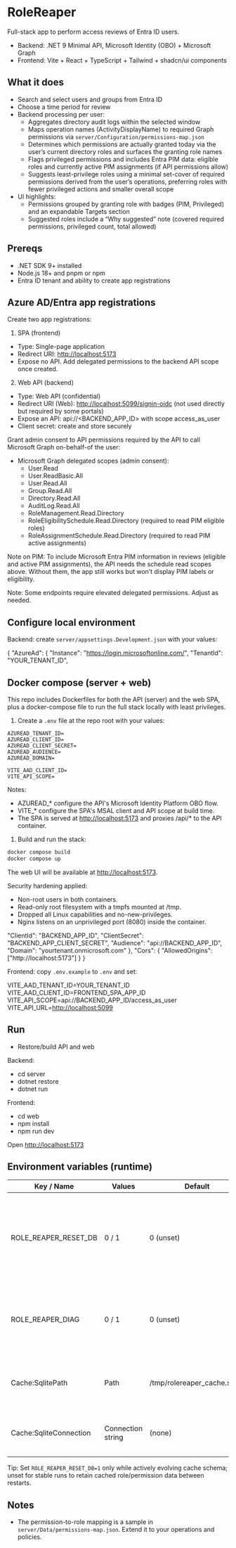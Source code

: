 # RoleReaper

Full-stack app to perform access reviews of Entra ID users.

- Backend: .NET 9 Minimal API, Microsoft Identity (OBO) + Microsoft Graph
- Frontend: Vite + React + TypeScript + Tailwind + shadcn/ui components

## What it does

- Search and select users and groups from Entra ID
- Choose a time period for review
- Backend processing per user:
  - Aggregates directory audit logs within the selected window
  - Maps operation names (ActivityDisplayName) to required Graph permissions via `server/Configuration/permissions-map.json`
  - Determines which permissions are actually granted today via the user’s current directory roles and surfaces the granting role names
  - Flags privileged permissions and includes Entra PIM data: eligible roles and currently active PIM assignments (if API permissions allow)
  - Suggests least-privilege roles using a minimal set-cover of required permissions derived from the user’s operations, preferring roles with fewer privileged actions and smaller overall scope
- UI highlights:
  - Permissions grouped by granting role with badges (PIM, Privileged) and an expandable Targets section
  - Suggested roles include a “Why suggested” note (covered required permissions, privileged count, total allowed)

## Prereqs

- .NET SDK 9+ installed
- Node.js 18+ and pnpm or npm
- Entra ID tenant and ability to create app registrations

## Azure AD/Entra app registrations

Create two app registrations:

1. SPA (frontend)

- Type: Single-page application
- Redirect URI: <http://localhost:5173>
- Expose no API. Add delegated permissions to the backend API scope once created.

2. Web API (backend)

- Type: Web API (confidential)
- Redirect URI (Web): <http://localhost:5099/signin-oidc> (not used directly but required by some portals)
- Expose an API: api://<BACKEND_APP_ID> with scope access_as_user
- Client secret: create and store securely

Grant admin consent to API permissions required by the API to call Microsoft Graph on-behalf-of the user:

- Microsoft Graph delegated scopes (admin consent):
  - User.Read
  - User.ReadBasic.All
  - User.Read.All
  - Group.Read.All
  - Directory.Read.All
  - AuditLog.Read.All
  - RoleManagement.Read.Directory
  - RoleEligibilitySchedule.Read.Directory (required to read PIM eligible roles)
  - RoleAssignmentSchedule.Read.Directory (required to read PIM active assignments)

Note on PIM: To include Microsoft Entra PIM information in reviews (eligible and active PIM assignments), the API needs the schedule read scopes above. Without them, the app still works but won’t display PIM labels or eligibility.

Note: Some endpoints require elevated delegated permissions. Adjust as needed.

## Configure local environment

Backend: create `server/appsettings.Development.json` with your values:

{
"AzureAd": {
"Instance": "<https://login.microsoftonline.com/>",
"TenantId": "YOUR_TENANT_ID",

## Docker compose (server + web)

This repo includes Dockerfiles for both the API (server) and the web SPA, plus a docker-compose file to run the full stack locally with least privileges.

1. Create a `.env` file at the repo root with your values:

```dotenv
AZUREAD_TENANT_ID=
AZUREAD_CLIENT_ID=
AZUREAD_CLIENT_SECRET=
AZUREAD_AUDIENCE=
AZUREAD_DOMAIN=

VITE_AAD_CLIENT_ID=
VITE_API_SCOPE=
```

Notes:

- AZUREAD\_\* configure the API's Microsoft Identity Platform OBO flow.
- VITE\_\* configure the SPA's MSAL client and API scope at build time.
- The SPA is served at <http://localhost:5173> and proxies /api/\* to the API container.

1. Build and run the stack:

```bash
docker compose build
docker compose up
```

The web UI will be available at <http://localhost:5173>.

Security hardening applied:

- Non-root users in both containers.
- Read-only root filesystem with a tmpfs mounted at /tmp.
- Dropped all Linux capabilities and no-new-privileges.
- Nginx listens on an unprivileged port (8080) inside the container.

"ClientId": "BACKEND_APP_ID",
"ClientSecret": "BACKEND_APP_CLIENT_SECRET",
"Audience": "api://BACKEND_APP_ID",
"Domain": "yourtenant.onmicrosoft.com"
},
"Cors": {
"AllowedOrigins": ["http://localhost:5173"]
}
}

Frontend: copy `.env.example` to `.env` and set:

VITE_AAD_TENANT_ID=YOUR_TENANT_ID
VITE_AAD_CLIENT_ID=FRONTEND_SPA_APP_ID
VITE_API_SCOPE=api://BACKEND_APP_ID/access_as_user
VITE_API_URL=<http://localhost:5099>

## Run

- Restore/build API and web

Backend:

- cd server
- dotnet restore
- dotnet run

Frontend:

- cd web
- npm install
- npm run dev

Open <http://localhost:5173>

## Environment variables (runtime)

| Key / Name | Values | Default | Purpose |
|------------|--------|---------|---------|
| ROLE_REAPER_RESET_DB | 0 / 1 | 0 (unset) | When 1, drop & recreate the SQLite cache DB on startup and re-seed the operation map. When 0/unset, preserve existing DB (seed only if empty). Useful for schema/cache iteration in dev. |
| ROLE_REAPER_DIAG | 0 / 1 | 0 (unset) | Enables diagnostic mode: EF Core sensitive data logging, detailed errors, and global exception logging. Avoid in production (may log sensitive values). |
| Cache:SqlitePath | Path | /tmp/rolereaper_cache.sqlite | (Configuration key or env var) File path for SQLite cache; used when `Cache:SqliteConnection` not supplied. |
| Cache:SqliteConnection | Connection string | (none) | Full ADO.NET SQLite connection string. Overrides `Cache:SqlitePath` when present. |

Tip: Set `ROLE_REAPER_RESET_DB=1` only while actively evolving cache schema; unset for stable runs to retain cached role/permission data between restarts.

## Notes

- The permission-to-role mapping is a sample in `server/Data/permissions-map.json`. Extend it to your operations and policies.
